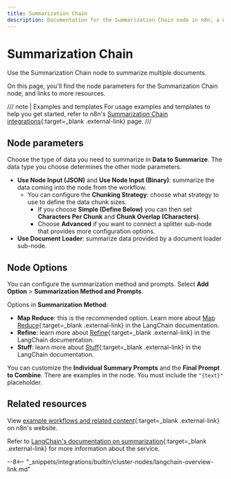 ```yaml
---
title: Summarization Chain
description: Documentation for the Summarization Chain node in n8n, a workflow automation platform. Includes details of operations and configuration, and links to examples and credentials information.
---
```


# Summarization Chain

Use the Summarization Chain node to summarize multiple documents.

On this page, you'll find the node parameters for the Summarization Chain node, and links to more resources.

/// note | Examples and templates
For usage examples and templates to help you get started, refer to n8n's [Summarization Chain integrations](https://n8n.io/integrations/summarization-chain/){:target=_blank .external-link} page.
///	

## Node parameters

Choose the type of data you need to summarize in **Data to Summarize**. The data type you choose determines the other node parameters.

* **Use Node Input (JSON)** and **Use Node Input (Binary)**: summarize the data coming into the node from the workflow. 
	* You can configure the **Chunking Strategy**: choose what strategy to use to define the data chunk sizes.
		* If you choose **Simple (Define Below)** you can then set **Characters Per Chunk** and **Chunk Overlap (Characters)**.
		* Choose **Advanced** if you want to connect a splitter sub-node that provides more configuration options.
* **Use Document Loader**: summarize data provided by a document loader sub-node.

## Node Options

You can configure the summarization method and prompts. Select **Add Option** > **Summarization Method and Prompts**.

Options in **Summarization Method**:

* **Map Reduce**: this is the recommended option. Learn more about [Map Reduce](https://js.langchain.com/docs/modules/chains/document/map_reduce){:target=_blank .external-link} in the LangChain documentation.
* **Refine**: learn more about [Refine](https://js.langchain.com/docs/modules/chains/document/refine){:target=_blank .external-link} in the LangChain documentation.
* **Stuff**: learn more about [Stuff](https://js.langchain.com/docs/modules/chains/document/stuff){:target=_blank .external-link} in the LangChain documentation.

You can customize the **Individual Summary Prompts** and the **Final Prompt to Combine**. There are examples in the node. You must include the `"{text}"` placeholder.

## Related resources

View [example workflows and related content](https://n8n.io/integrations/summarization-chain/){:target=_blank .external-link} on n8n's website.

Refer to [LangChain's documentation on summarization](https://js.langchain.com/docs/modules/chains/popular/summarize){:target=_blank .external-link} for more information about the service.

--8<-- "_snippets/integrations/builtin/cluster-nodes/langchain-overview-link.md"
